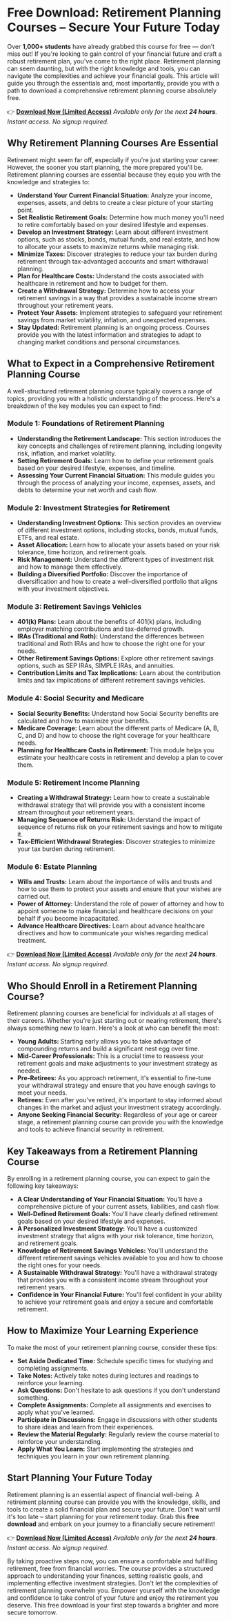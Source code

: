 # Free Download: Retirement Planning Courses – Secure Your Future Today

Over **1,000+ students** have already grabbed this course for free — don’t miss out! If you're looking to gain control of your financial future and craft a robust retirement plan, you've come to the right place. Retirement planning can seem daunting, but with the right knowledge and tools, you can navigate the complexities and achieve your financial goals. This article will guide you through the essentials and, most importantly, provide you with a path to download a comprehensive retirement planning course absolutely free.

👉 [**Download Now (Limited Access)**](https://udemywork.com/retirement-planning-courses)
_Available only for the next **24 hours**. Instant access. No signup required._

## Why Retirement Planning Courses Are Essential

Retirement might seem far off, especially if you're just starting your career. However, the sooner you start planning, the more prepared you'll be. Retirement planning courses are essential because they equip you with the knowledge and strategies to:

*   **Understand Your Current Financial Situation:** Analyze your income, expenses, assets, and debts to create a clear picture of your starting point.
*   **Set Realistic Retirement Goals:** Determine how much money you'll need to retire comfortably based on your desired lifestyle and expenses.
*   **Develop an Investment Strategy:** Learn about different investment options, such as stocks, bonds, mutual funds, and real estate, and how to allocate your assets to maximize returns while managing risk.
*   **Minimize Taxes:** Discover strategies to reduce your tax burden during retirement through tax-advantaged accounts and smart withdrawal planning.
*   **Plan for Healthcare Costs:** Understand the costs associated with healthcare in retirement and how to budget for them.
*   **Create a Withdrawal Strategy:** Determine how to access your retirement savings in a way that provides a sustainable income stream throughout your retirement years.
*   **Protect Your Assets:** Implement strategies to safeguard your retirement savings from market volatility, inflation, and unexpected expenses.
*   **Stay Updated:** Retirement planning is an ongoing process. Courses provide you with the latest information and strategies to adapt to changing market conditions and personal circumstances.

## What to Expect in a Comprehensive Retirement Planning Course

A well-structured retirement planning course typically covers a range of topics, providing you with a holistic understanding of the process. Here's a breakdown of the key modules you can expect to find:

### Module 1: Foundations of Retirement Planning

*   **Understanding the Retirement Landscape:** This section introduces the key concepts and challenges of retirement planning, including longevity risk, inflation, and market volatility.
*   **Setting Retirement Goals:** Learn how to define your retirement goals based on your desired lifestyle, expenses, and timeline.
*   **Assessing Your Current Financial Situation:** This module guides you through the process of analyzing your income, expenses, assets, and debts to determine your net worth and cash flow.

### Module 2: Investment Strategies for Retirement

*   **Understanding Investment Options:** This section provides an overview of different investment options, including stocks, bonds, mutual funds, ETFs, and real estate.
*   **Asset Allocation:** Learn how to allocate your assets based on your risk tolerance, time horizon, and retirement goals.
*   **Risk Management:** Understand the different types of investment risk and how to manage them effectively.
*   **Building a Diversified Portfolio:** Discover the importance of diversification and how to create a well-diversified portfolio that aligns with your investment objectives.

### Module 3: Retirement Savings Vehicles

*   **401(k) Plans:** Learn about the benefits of 401(k) plans, including employer matching contributions and tax-deferred growth.
*   **IRAs (Traditional and Roth):** Understand the differences between traditional and Roth IRAs and how to choose the right one for your needs.
*   **Other Retirement Savings Options:** Explore other retirement savings options, such as SEP IRAs, SIMPLE IRAs, and annuities.
*   **Contribution Limits and Tax Implications:** Learn about the contribution limits and tax implications of different retirement savings vehicles.

### Module 4: Social Security and Medicare

*   **Social Security Benefits:** Understand how Social Security benefits are calculated and how to maximize your benefits.
*   **Medicare Coverage:** Learn about the different parts of Medicare (A, B, C, and D) and how to choose the right coverage for your healthcare needs.
*   **Planning for Healthcare Costs in Retirement:** This module helps you estimate your healthcare costs in retirement and develop a plan to cover them.

### Module 5: Retirement Income Planning

*   **Creating a Withdrawal Strategy:** Learn how to create a sustainable withdrawal strategy that will provide you with a consistent income stream throughout your retirement years.
*   **Managing Sequence of Returns Risk:** Understand the impact of sequence of returns risk on your retirement savings and how to mitigate it.
*   **Tax-Efficient Withdrawal Strategies:** Discover strategies to minimize your tax burden during retirement.

### Module 6: Estate Planning

*   **Wills and Trusts:** Learn about the importance of wills and trusts and how to use them to protect your assets and ensure that your wishes are carried out.
*   **Power of Attorney:** Understand the role of power of attorney and how to appoint someone to make financial and healthcare decisions on your behalf if you become incapacitated.
*   **Advance Healthcare Directives:** Learn about advance healthcare directives and how to communicate your wishes regarding medical treatment.

👉 [**Download Now (Limited Access)**](https://udemywork.com/retirement-planning-courses)
_Available only for the next **24 hours**. Instant access. No signup required._

## Who Should Enroll in a Retirement Planning Course?

Retirement planning courses are beneficial for individuals at all stages of their careers. Whether you're just starting out or nearing retirement, there's always something new to learn. Here's a look at who can benefit the most:

*   **Young Adults:** Starting early allows you to take advantage of compounding returns and build a significant nest egg over time.
*   **Mid-Career Professionals:** This is a crucial time to reassess your retirement goals and make adjustments to your investment strategy as needed.
*   **Pre-Retirees:** As you approach retirement, it's essential to fine-tune your withdrawal strategy and ensure that you have enough savings to meet your needs.
*   **Retirees:** Even after you've retired, it's important to stay informed about changes in the market and adjust your investment strategy accordingly.
*   **Anyone Seeking Financial Security:** Regardless of your age or career stage, a retirement planning course can provide you with the knowledge and tools to achieve financial security in retirement.

## Key Takeaways from a Retirement Planning Course

By enrolling in a retirement planning course, you can expect to gain the following key takeaways:

*   **A Clear Understanding of Your Financial Situation:** You'll have a comprehensive picture of your current assets, liabilities, and cash flow.
*   **Well-Defined Retirement Goals:** You'll have clearly defined retirement goals based on your desired lifestyle and expenses.
*   **A Personalized Investment Strategy:** You'll have a customized investment strategy that aligns with your risk tolerance, time horizon, and retirement goals.
*   **Knowledge of Retirement Savings Vehicles:** You'll understand the different retirement savings vehicles available to you and how to choose the right ones for your needs.
*   **A Sustainable Withdrawal Strategy:** You'll have a withdrawal strategy that provides you with a consistent income stream throughout your retirement years.
*   **Confidence in Your Financial Future:** You'll feel confident in your ability to achieve your retirement goals and enjoy a secure and comfortable retirement.

## How to Maximize Your Learning Experience

To make the most of your retirement planning course, consider these tips:

*   **Set Aside Dedicated Time:** Schedule specific times for studying and completing assignments.
*   **Take Notes:** Actively take notes during lectures and readings to reinforce your learning.
*   **Ask Questions:** Don't hesitate to ask questions if you don't understand something.
*   **Complete Assignments:** Complete all assignments and exercises to apply what you've learned.
*   **Participate in Discussions:** Engage in discussions with other students to share ideas and learn from their experiences.
*   **Review the Material Regularly:** Regularly review the course material to reinforce your understanding.
*   **Apply What You Learn:** Start implementing the strategies and techniques you learn in your own retirement planning.

## Start Planning Your Future Today

Retirement planning is an essential aspect of financial well-being. A retirement planning course can provide you with the knowledge, skills, and tools to create a solid financial plan and secure your future. Don't wait until it's too late – start planning for your retirement today. Grab this **free download** and embark on your journey to a financially secure retirement!

👉 [**Download Now (Limited Access)**](https://udemywork.com/retirement-planning-courses)
_Available only for the next **24 hours**. Instant access. No signup required._

By taking proactive steps now, you can ensure a comfortable and fulfilling retirement, free from financial worries. The course provides a structured approach to understanding your finances, setting realistic goals, and implementing effective investment strategies. Don't let the complexities of retirement planning overwhelm you. Empower yourself with the knowledge and confidence to take control of your future and enjoy the retirement you deserve. This free download is your first step towards a brighter and more secure tomorrow.
